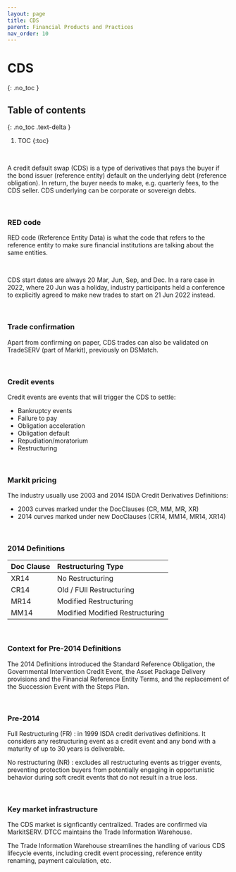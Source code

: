 ```yaml
---
layout: page
title: CDS
parent: Financial Products and Practices
nav_order: 10
---
```


# CDS
{: .no_toc }

## Table of contents
{: .no_toc .text-delta }

1. TOC
{:toc}

<br />

A credit default swap (CDS) is a type of derivatives that pays the buyer if the bond issuer (reference entity) default on the underlying debt (reference obligation). In return, the buyer needs to make, e.g. quarterly fees, to the CDS seller. CDS underlying can be corporate or sovereign debts.

<br />

### RED code

RED code (Reference Entity Data) is what the code that refers to the reference entity to make sure financial institutions are talking about the same entities. 

<br />

CDS start dates are always 20 Mar, Jun, Sep, and Dec. In a rare case in 2022, where 20 Jun was a holiday, industry participants held a conference to explicitly agreed to make new trades to start on 21 Jun 2022 instead.

<br />

### Trade confirmation

Apart from confirming on paper, CDS trades can also be validated on TradeSERV (part of Markit), previously on DSMatch.

<br />

### Credit events

Credit events are events that will trigger the CDS to settle:
- Bankruptcy events
- Failure to pay
- Obligation acceleration
- Obligation default
- Repudiation/moratorium
- Restructuring

<br />

### Markit pricing

The industry usually use 2003 and 2014 ISDA Credit Derivatives Definitions:
- 2003 curves marked under the DocClauses (CR, MM, MR, XR)
- 2014 curves marked under new DocClauses (CR14, MM14, MR14, XR14)

<br />

### 2014 Definitions

| Doc Clause   | Restructuring Type         |
|:-------------|:---------------------------|
| XR14         | No Restructuring           |
| CR14         | Old / FUll Restructuring   |
| MR14         | Modified Restructuring     |
| MM14         | Modified Modified Restructuring  |


<br />


### Context for Pre-2014 Definitions

The 2014 Definitions introduced the Standard Reference Obligation, the Governmental Intervention Credit Event, the Asset Package Delivery provisions and the Financial Reference Entity Terms, and the replacement of the Succession Event with the Steps Plan.

<br />


### Pre-2014

Full Restructuring (FR) : in 1999 ISDA credit derivatives definitions. It considers any restructuring event as a credit event and any bond with a maturity of up to 30 years is deliverable.

No restructuring (NR) : excludes all restructuring events as trigger events, preventing protection buyers from potentially engaging in opportunistic behavior during soft credit events that do not result in a true loss.


<br />

### Key market infrastructure 

The CDS market is signficantly centralized. Trades are confirmed via MarkitSERV. DTCC maintains the Trade Information Warehouse. 

The Trade Information Warehouse streamlines the handling of various CDS lifecycle events, including credit event processing, reference entity renaming, payment calculation, etc.